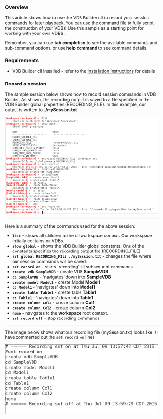 ### Overview

This article shows how to use the VDB Builder cli to record your session commands for later playback.  You can use the command file to fully script the construction of your VDBs!  Use this sample as a starting point for working with your own VDBS.

Remember, you can use __tab completion__ to see the available commands and sub-command options, or use __help command__ to see command details.


### Requirements

* VDB Builder cli installed - refer to the [Installation Instructions](install-cli.md) for details


### Record a session

The sample session below shows how to record session commands in VDB Builder.  As shown, the recording output is saved to a file specified in the VDB Builder global properties (RECORDING_FILE).  In this example, our output is written to __./mySession.txt__

![Import VDB Session](img/cli-record-session.png)

---
Here is a summary of the commands used for the above session:

* __`list`__ - shows all children at the cli workspace context.  Our workspace initially contains no VDBs.
* __`show global`__ - shows the VDB Builder global constants.  One of the constants specifies the recording output file (RECORDING_FILE)
* __`set global RECORDING_FILE ./mySession.txt`__ - changes the file where our session commands will be saved.
* __`set record on`__ - starts 'recording' all subsequent commands 
* __`create vdb SampleVDB`__ - create VDB __SampleVDB__ 
* __`cd SampleVDB`__ - 'navigates' down into __SampleVDB__ 
* __`create model Model1`__ - create Model __Model1__ 
* __`cd Model1`__ - 'navigates' down into __Model1__ 
* __`create table Table1`__ - create table __Table1__ 
* __`cd Table1`__ - 'navigates' down into __Table1__ 
* __`create column Col1`__ - create column __Col1__ 
* __`create column Col2`__ - create column __Col2__ 
* __`home`__ - navigates to the __workspace__ root context.
* __`set record off`__ - stop recording commands 

---

The image below shows what our recording file (mySession.txt) looks like.  (I have commented out the `set record on` line)

![Command File](img/cli-record-command-file.png)

